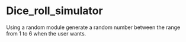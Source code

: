 # Dice_roll_simulator
Using a random module generate a random number between the range from 1 to 6 when the user wants.
